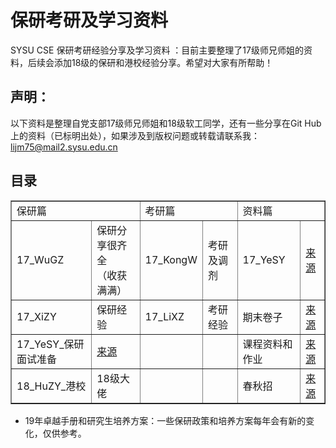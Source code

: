 # 保研考研及学习资料

 SYSU CSE 保研考研经验分享及学习资料 ：目前主要整理了17级师兄师姐的资料，后续会添加18级的保研和港校经验分享。希望对大家有所帮助！

## 声明：

以下资料是整理自党支部17级师兄师姐和18级软工同学，还有一些分享在Git Hub上的资料（已标明出处），如果涉及到版权问题或转载请联系我：lijm75@mail2.sysu.edu.cn

## 目录

<table border="1" align="center">
    <tr>
        <td colspan="2">保研篇</td> 
        <td colspan="2">考研篇</td> 
        <td colspan="2">资料篇</td> 
   </tr>
    <tr>
        <td>17_WuGZ</td>
        <td>保研分享很齐全<br>
            （收获满满）</td>
        <td>17_KongW</td>
        <td>考研及调剂</td>
        <td>17_YeSY</td>
        <td><a  href="https://github.com/ysyisyourbrother/SYSU_Notebook">来源</a></td>
    </tr>
    <tr>
        <td>17_XiZY</td>
        <td>保研经验</td>
        <td>17_LiXZ</td>
        <td>考研经验</td>
        <td>期末卷子</td>
        <td><a  href="https://github.com/sysuexam/SYSU-Exam">来源</a></td>   
    </tr>
    <tr>
        <td>17_YeSY_保研面试准备</td>
        <td><a href="https://github.com/ysyisyourbrother/SYSU_Notebook/tree/master/%E4%BF%9D%E7%A0%94%E9%9D%A2%E8%AF%95%E5%87%86%E5%A4%87">来源</a></td>
        <td></td>
        <td></td>
        <td>课程资料和作业</td>
        <td><a href="https://github.com/africamonkey/SYSU_course">来源</a></td> 
    </tr>
    <tr>
        <td>18_HuZY_港校</td>
        <td>18级大佬</td>
        <td></td>
        <td></td>
        <td>春秋招</td>
        <td><a href="https://github.com/ysyisyourbrother/My-Leetcode">来源</a></td>
    </tr>
</table>

- 19年卓越手册和研究生培养方案：一些保研政策和培养方案每年会有新的变化，仅供参考。

